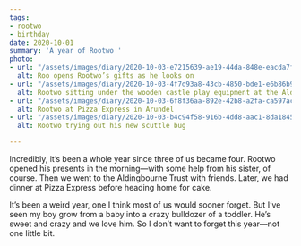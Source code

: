 ```yaml
---
tags:
- rootwo
- birthday
date: 2020-10-01
summary: 'A year of Rootwo '
photo:
- url: "/assets/images/diary/2020-10-03-e7215639-ae19-44da-848e-eacda7f6fcf8.jpeg"
  alt: Roo opens Rootwo’s gifts as he looks on
- url: "/assets/images/diary/2020-10-03-4f7d93a8-43cb-4850-bde1-e6b86b90ac11.jpeg"
  alt: Rootwo sitting under the wooden castle play equipment at the Aldingbourne Trust
- url: "/assets/images/diary/2020-10-03-6f8f36aa-892e-42b8-a2fa-ca597ac1ca11.jpeg"
  alt: Rootwo at Pizza Express in Arundel
- url: "/assets/images/diary/2020-10-03-b4c94f58-916b-4dd8-aac1-8da1845e4726.jpeg"
  alt: Rootwo trying out his new scuttle bug

---
```

Incredibly, it’s been a whole year since three of us became four. Rootwo opened his presents in the morning—with some help from his sister, of course. Then we went to the Aldingbourne Trust with friends. Later, we had dinner at Pizza Express before heading home for cake. 

It’s been a weird year, one I think most of us would sooner forget. But I’ve seen my boy grow from a baby into a crazy bulldozer of a toddler. He’s sweet and crazy and we love him. So I don’t want to forget this year—not one little bit. 